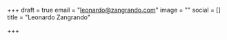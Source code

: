 +++
draft = true
email = "leonardo@zangrando.com"
image = ""
social = []
title = "Leonardo Zangrando"

+++
